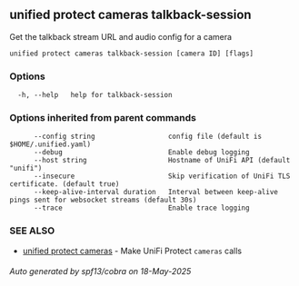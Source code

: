 ## unified protect cameras talkback-session

Get the talkback stream URL and audio config for a camera

```
unified protect cameras talkback-session [camera ID] [flags]
```

### Options

```
  -h, --help   help for talkback-session
```

### Options inherited from parent commands

```
      --config string                  config file (default is $HOME/.unified.yaml)
      --debug                          Enable debug logging
      --host string                    Hostname of UniFi API (default "unifi")
      --insecure                       Skip verification of UniFi TLS certificate. (default true)
      --keep-alive-interval duration   Interval between keep-alive pings sent for websocket streams (default 30s)
      --trace                          Enable trace logging
```

### SEE ALSO

* [unified protect cameras](unified_protect_cameras.md)	 - Make UniFi Protect `cameras` calls

###### Auto generated by spf13/cobra on 18-May-2025
